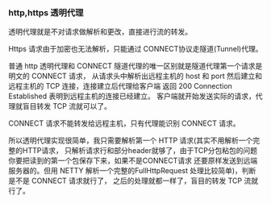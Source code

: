 ### http,https 透明代理

透明代理就是不对请求做解析和更改，直接进行流的转发。
 
Https 请求由于加密也无法解析，只能通过  CONNECT协议走隧道(Tunnel)代理。

普通 http 透明代理和 CONNECT 隧道代理的唯一区别就是隧道代理第一个请求是明文的
CONNECT 请求， 从请求头中解析出远程主机的 host 和 port 然后建立和远程主机的 TCP 连接，连接建立后代理给客户端
返回 200 Connection Established 表明到远程主机的连接已经建立。 客户端就开始发送实际的请求，代理就盲目转发 TCP 流就可以了。

CONNECT 请求不能转发给远程主机，只有代理能识别 CONNECT 请求。

所以透明代理实现很简单，我只需要解析第一个 HTTP 请求(其实不用解析一个完整的HTTP请求，
只解析请求行和部分header就够了，由于TCP分包粘包的问题你要把读到的第一个包保存下来，如果不是CONNECT请求
还要原样发送到远端服务器的。但用 NETTY 解析一个完整的FullHttpRequest 处理比较简单)，判断是不是 CONNECT 请求就行了，
之后的处理就都一样了，盲目的转发 TCP 流就行了。   
